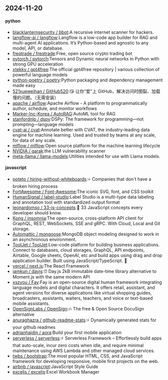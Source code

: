 ## 2024-11-20

#### python
* [blacklanternsecurity / bbot](https://github.com/blacklanternsecurity/bbot):A recursive internet scanner for hackers.
* [langflow-ai / langflow](https://github.com/langflow-ai/langflow):Langflow is a low-code app builder for RAG and multi-agent AI applications. It’s Python-based and agnostic to any model, API, or database.
* [freqtrade / freqtrade](https://github.com/freqtrade/freqtrade):Free, open source crypto trading bot
* [pytorch / pytorch](https://github.com/pytorch/pytorch):Tensors and Dynamic neural networks in Python with strong GPU acceleration
* [xtekky / gpt4free](https://github.com/xtekky/gpt4free):The official gpt4free repository | various collection of powerful language models
* [python-poetry / poetry](https://github.com/python-poetry/poetry):Python packaging and dependency management made easy
* [521xueweihan / GitHub520](https://github.com/521xueweihan/GitHub520):😘 让你“爱”上 GitHub，解决访问时图裂、加载慢的问题。（无需安装）
* [apache / airflow](https://github.com/apache/airflow):Apache Airflow - A platform to programmatically author, schedule, and monitor workflows
* [Marker-Inc-Korea / AutoRAG](https://github.com/Marker-Inc-Korea/AutoRAG):AutoML tool for RAG
* [stanfordnlp / dspy](https://github.com/stanfordnlp/dspy):DSPy: The framework for programming—not prompting—language models
* [cvat-ai / cvat](https://github.com/cvat-ai/cvat):Annotate better with CVAT, the industry-leading data engine for machine learning. Used and trusted by teams at any scale, for data of any scale.
* [mlflow / mlflow](https://github.com/mlflow/mlflow):Open source platform for the machine learning lifecycle
* [NVIDIA / garak](https://github.com/NVIDIA/garak):the LLM vulnerability scanner
* [meta-llama / llama-models](https://github.com/meta-llama/llama-models):Utilities intended for use with Llama models.

#### javascript
* [poteto / hiring-without-whiteboards](https://github.com/poteto/hiring-without-whiteboards):⭐️ Companies that don't have a broken hiring process
* [FortAwesome / Font-Awesome](https://github.com/FortAwesome/Font-Awesome):The iconic SVG, font, and CSS toolkit
* [HumanSignal / label-studio](https://github.com/HumanSignal/label-studio):Label Studio is a multi-type data labeling and annotation tool with standardized output format
* [leonardomso / 33-js-concepts](https://github.com/leonardomso/33-js-concepts):📜 33 JavaScript concepts every developer should know.
* [Kong / insomnia](https://github.com/Kong/insomnia):The open-source, cross-platform API client for GraphQL, REST, WebSockets, SSE and gRPC. With Cloud, Local and Git storage.
* [Automattic / mongoose](https://github.com/Automattic/mongoose):MongoDB object modeling designed to work in an asynchronous environment.
* [ToolJet / ToolJet](https://github.com/ToolJet/ToolJet):Low-code platform for building business applications. Connect to databases, cloud storages, GraphQL, API endpoints, Airtable, Google sheets, OpenAI, etc and build apps using drag and drop application builder. Built using JavaScript/TypeScript. 🚀
* [vercel / next.js](https://github.com/vercel/next.js):The React Framework
* [iamkun / dayjs](https://github.com/iamkun/dayjs):⏰ Day.js 2kB immutable date-time library alternative to Moment.js with the same modern API
* [xszyou / Fay](https://github.com/xszyou/Fay):Fay is an open-source digital human framework integrating language models and digital characters. It offers retail, assistant, and agent versions for diverse applications like virtual shopping guides, broadcasters, assistants, waiters, teachers, and voice or text-based mobile assistants.
* [OpenSignLabs / OpenSign](https://github.com/OpenSignLabs/OpenSign):🔥 The free & Open Source DocuSign alternative
* [anuraghazra / github-readme-stats](https://github.com/anuraghazra/github-readme-stats):⚡ Dynamically generated stats for your github readmes
* [adrianhajdin / aora](https://github.com/adrianhajdin/aora):Build your first mobile application
* [serverless / serverless](https://github.com/serverless/serverless):⚡ Serverless Framework – Effortlessly build apps that auto-scale, incur zero costs when idle, and require minimal maintenance using AWS Lambda and other managed cloud services.
* [twbs / bootstrap](https://github.com/twbs/bootstrap):The most popular HTML, CSS, and JavaScript framework for developing responsive, mobile first projects on the web.
* [airbnb / javascript](https://github.com/airbnb/javascript):JavaScript Style Guide
* [exceljs / exceljs](https://github.com/exceljs/exceljs):Excel Workbook Manager
